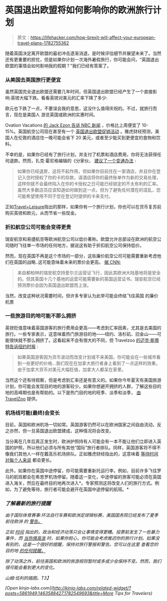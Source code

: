# 英国退出欧盟将如何影响你的欧洲旅行计划

> 原文：<https://lifehacker.com/how-brexit-will-affect-your-european-travel-plans-1782755362>

随着英国决定离开欧盟的最初冲击逐渐消退，是时候评估细节并展望未来了。当然还有更重要的担忧，但是如果你计划一次海外暑假旅行，你可能会问，“英国退出欧盟的事情会如何影响我的假期？”我们已经有答案了。



### 从美国去英国旅行更便宜

虽然英国完全退出欧盟还需要几年时间，但英国退出欧盟已经产生了一个直接影响:英镑大幅下跌。看看英镑对美元的汇率下降了多少:

欧元也下跌了一点，不要误会我的意思，这没什么值得庆祝的。不过，就旅行而言，现在是美国人 游览英国或欧洲的实惠时间。

Ovation Vacations [的 Jack Ezon 告诉 NBC 新闻](http://www.nbcnews.com/storyline/brexit-referendum/brexit-fallout-what-now-travel-tourism-united-kingdom-n599006) ，价格比上周便宜了 10-15%。英国航空公司现在甚至有一个 [英国退出欧盟促销活动](http://www.usatoday.com/story/travel/flights/todayinthesky/2016/06/28/british-airways-having-brexit-fare-sale/86467110/) 。雅虎财经预测，美国人在伦敦的酒店住一晚可能会省下 20 美元，或者至少能买到更便宜的食物和饮料。

不幸的是，如果你已经有了旅行计划，并支付了机票和酒店费用，你将无法获得任何退款。然而，扎克·霍尼格编辑的《分家伙， [建议了一个变通办法](http://thepointsguy.com/2016/06/how-to-maximize-the-improved-british-pound-exchange-rate/#ixzz4Coj7Wny1) :

> 如果你已经退房，这将不起作用，但如果你目前住在一家酒店，并且你在登记入住时授权了你的卡的存款，请酒店将你的最终账单作为新的交易处理，这样你就不会最终陷入在你的卡授权之日可能已经锁定的不太有利的汇率。虽然大多数店员应该知道如何做到这一点，但为了避免任何潜在的混乱，您可能希望使用不同于您在登记时提供的卡来支付。

正如[Travel+Leisure](http://www.travelandleisure.com/travel-tips/brexit-travel-cheaper)指出的那样，如果你有一个旅行计划，你也可以在货币复苏前购买英镑和欧元，从而节省一些现金。

### 折扣航空公司可能会变得更贵

瑞安航空和易捷航空等欧洲航空公司以低价著称。欧盟允许总部设在欧洲的航空公司随时飞往单一市场的任何地方，据说这有助于折扣航空公司保持低价。

然而，现在英国不再是这个市场的一部分，这些廉价航空公司可能需要重新考虑他们在英国的战略..这可能意味着未来的票价会更高。 [据 CNN:](http://money.cnn.com/2016/06/26/news/companies/brexit-uk-referendum-airlines/)

> 来自都柏林的瑞安航空持爱尔兰运营证飞行，因此其欧洲大陆基地将是安全的。但其英国十几个基地的运营可能需要新的英国运营证书。瑞安航空已经预测票价会因为英国退出欧盟而上涨。

当然，改变这种状况需要时间，但许多专家认为此举可能会终结飞往英国 的廉价机票

### 一些旅游目的地可能不那么拥挤

英镑贬值意味着英国游客的旅行费用会更高——考虑到汇率因素，尤其是去美国的旅行。一些专家表示，这意味着热门旅游目的地——纽约、洛杉矶、旧金山——可能很快就不那么拥挤了。这看起来不会有很大的不同，但 Travelzoo [的迈克·斯蒂特告诉纽约时报](http://www.nytimes.com/2016/06/24/travel/how-brexit-will-affect-travel-to-europe.html) :

> 如果英国游客因为货币波动而改变计划或不来美国，你可能会在一些城市看到一些更好的价格...我们现在在加拿大旅行者身上看到了一点这样的效果。由于加拿大货币对美元大幅贬值，加拿大人都呆在家里。

当然这个还有待观察，但是考虑到汇率还是有意义的。如果你今年夏天有美国旅游计划，你可能会发现目的地的游客较少。如果你想避开拥挤的人群，了解这些目的地的高峰期也是有帮助的。以下是热门目的地的旺季、淡季和淡季， [由 TravelZoo](http://www.travelzoo.com/blog/taking-a-peek-at-off-peak/) 提供。

### 机场线可能(最终)会变长

目前，英国和欧洲机场一切如常。英国游客仍然可以在欧洲国家之间自由流动，反之亦然，但一旦英国退出欧盟建成，这种情况将会改变。

当分离在几年后真正发生时，欧洲护照持有人可能会有一本不能让他们立即进入英国的护照，所以他们必须与所有其他“国际”旅行者排队。同样，英国游客将不得不像我们其他人一样在戴高乐机场排队。正如雅虎财经指出的，这意味着 [等待时间对每个人来说](https://lifehacker.com/the-start-to-finish-guide-to-getting-through-airport-se-1777166539) 都会更长。

此外，如果你在英国中途停留，你可能需要重新托运行李。例如，目前许多飞往罗马的航班都会在希思罗机场停留。随着这一变化，中途停留的旅客可能必须在英国进入海关，然后在最终目的地再次进入*。专家预测这将改变人们的旅行方式。例如，为了避免等待，旅行者可能会避开在英国中途停留的航班。*

### *了解最新的旅行提醒*

*由于国际体育赛事:环法自行车赛和欧洲足球锦标赛，美国国务院已经发布了夏季前往欧洲 的 [警告。](https://travel.state.gov/content/passports/en/alertswarnings/europe-travel-alert.html)*

*正如 [时间](http://time.com/money/4381106/brexit-europe-travel-exchange-rates/) 指出的，政治和经济动荡只会让事情变得更糟。投票前发生了一些暴力事件，而 [当热情高涨](http://observer.com/2016/06/expect-more-violence-in-the-post-brexit-uk/) 时，如果你担心，你可能会考虑推迟你的旅行计划。如果没有别的，这是一个很好的提醒，保持对旅行警报和警告。您可以在这里 查看您的目的地 [的任何提醒。](https://travel.state.gov/content/passports/en/alertswarnings.html)*

*除了动荡之外，前往英国和欧洲的旅游规则暂时或多或少会保持不变。然而，我们很可能会看到更大的变化。*

*山姆·伍利的插图。T3】*

*[Open *kinja-labs.com*](http://kinja-labs.com/related-widget/?posts=5861949,1463588427,1782549693&title=More Tips for Travelers)*